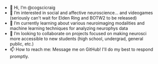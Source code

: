 - 👋 Hi, I’m @cogscicraig
- 👀 I’m interested in social and affective neuroscience... and videogames (seriously can't wait for Elden Ring and BOTW2 to be released)
- 🌱 I’m currently learning about various neuroimaging modalities and machine learning techniques for analyzing neurophys data
- 💞️ I’m looking to collaborate on projects focused on making neurosci more accessible to new students (high school, undergrad, general public, etc.)
- 📫 How to reach me: Message me on GitHub! I'll do my best to respond promptly.

<!---
cogscicraig/cogscicraig is a ✨ special ✨ repository because its `README.md` (this file) appears on your GitHub profile.
You can click the Preview link to take a look at your changes.
--->
